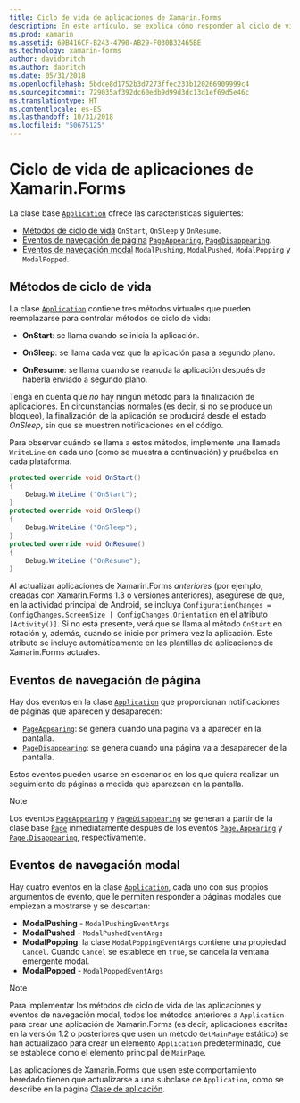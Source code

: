 ```yaml
---
title: Ciclo de vida de aplicaciones de Xamarin.Forms
description: En este artículo, se explica cómo responder al ciclo de vida de las aplicaciones, incluidos métodos de ciclo de vida, eventos de navegación de página y eventos de navegación modal.
ms.prod: xamarin
ms.assetid: 69B416CF-B243-4790-AB29-F030B32465BE
ms.technology: xamarin-forms
author: davidbritch
ms.author: dabritch
ms.date: 05/31/2018
ms.openlocfilehash: 5bdce8d1752b3d7273ffec233b120266909999c4
ms.sourcegitcommit: 729035af392dc60edb9d99d3dc13d1ef69d5e46c
ms.translationtype: HT
ms.contentlocale: es-ES
ms.lasthandoff: 10/31/2018
ms.locfileid: "50675125"
---
```

# <a name="xamarinforms-app-lifecycle"></a>Ciclo de vida de aplicaciones de Xamarin.Forms

La clase base [`Application`](xref:Xamarin.Forms.Application) ofrece las características siguientes:

* [Métodos de ciclo de vida](#Lifecycle_Methods) `OnStart`, `OnSleep` y `OnResume`.
* [Eventos de navegación de página](#page) [`PageAppearing`](xref:Xamarin.Forms.Application.PageAppearing), [`PageDisappearing`](xref:Xamarin.Forms.Application.PageDisappearing).
* [Eventos de navegación modal](#modal) `ModalPushing`, `ModalPushed`, `ModalPopping` y `ModalPopped`.

<a name="Lifecycle_Methods" />

## <a name="lifecycle-methods"></a>Métodos de ciclo de vida

La clase [`Application`](xref:Xamarin.Forms.Application) contiene tres métodos virtuales que pueden reemplazarse para controlar métodos de ciclo de vida:

* **OnStart**: se llama cuando se inicia la aplicación.

* **OnSleep**: se llama cada vez que la aplicación pasa a segundo plano.

* **OnResume**: se llama cuando se reanuda la aplicación después de haberla enviado a segundo plano.

Tenga en cuenta que *no* hay ningún método para la finalización de aplicaciones.
En circunstancias normales (es decir, si no se produce un bloqueo), la finalización de la aplicación se producirá desde el estado *OnSleep*, sin que se muestren notificaciones en el código.

Para observar cuándo se llama a estos métodos, implemente una llamada `WriteLine` en cada uno (como se muestra a continuación) y pruébelos en cada plataforma.

```csharp
protected override void OnStart()
{
    Debug.WriteLine ("OnStart");
}
protected override void OnSleep()
{
    Debug.WriteLine ("OnSleep");
}
protected override void OnResume()
{
    Debug.WriteLine ("OnResume");
}
```

Al actualizar aplicaciones de Xamarin.Forms *anteriores* (por ejemplo, creadas con Xamarin.Forms 1.3 o versiones anteriores), asegúrese de que, en la actividad principal de Android, se incluya `ConfigurationChanges = ConfigChanges.ScreenSize | ConfigChanges.Orientation` en el atributo `[Activity()]`. Si no está presente, verá que se llama al método `OnStart` en rotación y, además, cuando se inicie por primera vez la aplicación. Este atributo se incluye automáticamente en las plantillas de aplicaciones de Xamarin.Forms actuales.

<a name="page" />

## <a name="page-navigation-events"></a>Eventos de navegación de página

Hay dos eventos en la clase [`Application`](xref:Xamarin.Forms.Application) que proporcionan notificaciones de páginas que aparecen y desaparecen:

- [`PageAppearing`](xref:Xamarin.Forms.Application.PageAppearing): se genera cuando una página va a aparecer en la pantalla.
- [`PageDisappearing`](xref:Xamarin.Forms.Application.PageDisappearing): se genera cuando una página va a desaparecer de la pantalla.

Estos eventos pueden usarse en escenarios en los que quiera realizar un seguimiento de páginas a medida que aparezcan en la pantalla.

> [!NOTE]
> Los eventos [`PageAppearing`](xref:Xamarin.Forms.Application.PageAppearing) y [`PageDisappearing`](xref:Xamarin.Forms.Application.PageDisappearing) se generan a partir de la clase base [`Page`](xref:Xamarin.Forms.Page) inmediatamente después de los eventos [`Page.Appearing`](xref:Xamarin.Forms.Page.Appearing) y [`Page.Disappearing`](xref:Xamarin.Forms.Page.Disappearing), respectivamente.

<a name="modal" />

## <a name="modal-navigation-events"></a>Eventos de navegación modal

Hay cuatro eventos en la clase [`Application`](xref:Xamarin.Forms.Application), cada uno con sus propios argumentos de evento, que le permiten responder a páginas modales que empiezan a mostrarse y se descartan:

* **ModalPushing** - `ModalPushingEventArgs`
* **ModalPushed** - `ModalPushedEventArgs`
* **ModalPopping**: la clase `ModalPoppingEventArgs` contiene una propiedad `Cancel`. Cuando `Cancel` se establece en `true`, se cancela la ventana emergente modal.
* **ModalPopped** - `ModalPoppedEventArgs`

> [!NOTE]
> Para implementar los métodos de ciclo de vida de las aplicaciones y eventos de navegación modal, todos los métodos anteriores a `Application` para crear una aplicación de Xamarin.Forms (es decir, aplicaciones escritas en la versión 1.2 o posteriores que usen un método `GetMainPage` estático) se han actualizado para crear un elemento `Application` predeterminado, que se establece como el elemento principal de `MainPage`.
>
> Las aplicaciones de Xamarin.Forms que usen este comportamiento heredado tienen que actualizarse a una subclase de `Application`, como se describe en la página [Clase de aplicación](~/xamarin-forms/app-fundamentals/application-class.md).
